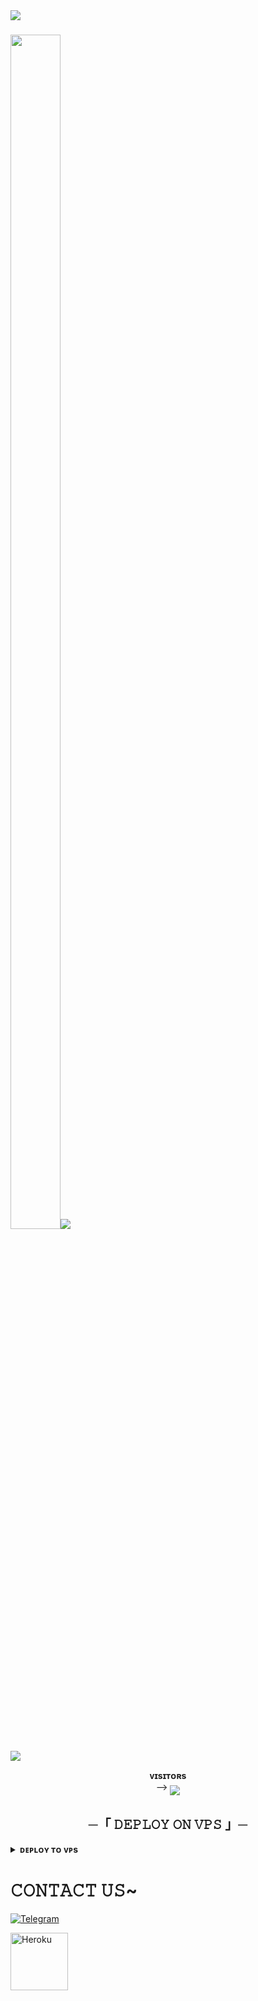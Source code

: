 <img src="https://user-images.githubusercontent.com/73097560/115834477-dbab4500-a447-11eb-908a-139a6edaec5c.gif">
<h3><img  style="align-item" :"center" src="https://graph.org/file/730ba4a28579550f2d1c4.jpg" width="80px" height="70%"><img src="https://readme-typing-svg.herokuapp.com?color=00BFFF&width=620&lines=✨+🦋+𝙷𝙴𝚈+𝚃𝙷𝙴𝚁𝙴+𝚃𝙷𝙸𝚂+𝙸𝚂+𝙰𝚁𝚈𝙰𝙽+𝙾𝚆𝙽𝙴𝚁+🖤+🥀"></b></h3>
<img src="https://user-images.githubusercontent.com/73097560/115834477-dbab4500-a447-11eb-908a-139a6edaec5c.gif">
<p align="center">
    <b>ᴠɪsɪᴛᴏʀs</b><br>
 -->    <img align="middle" src="https://profile-counter.glitch.me/Noshow-off/count.svg" />
</p>
<h2 align="center">
    ─「 𝙳𝙴𝙿𝙻𝙾𝚈 𝙾𝙽 𝚅𝙿𝚂 」─
</h2>
<details>
<summary><b>ᴅᴇᴘʟᴏʏ ᴛᴏ ᴠᴘs</b></summary>
<br>

 `` ─「 ᴅᴇᴩʟᴏʏ ᴏɴ ʟᴏᴄᴀʟ ʜᴏsᴛ/ ᴠᴘs 」─`` 

- Get your [Necessary Variables](https://github.com/Noshow-off/Nikkibot/sample.env)
- Upgrade and Update by :
 `sudo apt-get update && sudo apt-get upgrade -y`
- Install Ffmpeg by :
  `sudo apt-get install python3-pip ffmpeg -y`
- Install required packages by :
 `sudo apt-get install python3 python3-pip -y`
- Install pip by :
 `sudo pip3 install -U pip`
- Install Node js by :
 `curl -fssL https://deb.nodesource.com/setup_19.x | sudo -E bash - && sudo apt-get install nodejs -y && npm i -g npm`
- Clone the repository by :
 `git clone https://github.com/Noshow-off/Nikkibot && cd Nikkibot`
- Install requirements by :
 `pip3 install -U -r requirements.txt`
- Fill your variables in the env by :
 `vi sample.env`<br>
Press `I` on the keyboard for editing env<br>
Press `Ctrl+C` when you're done with editing env and `:wq` to save the env<br>
- Rename the env file by :
 `mv sample.env .env`
- Install tmux to keep running your bot when you close the terminal by :
 `sudo apt install tmux && tmux`
- Finally run the bot by :
 `bash start`
- For getting out from tmux session : Press `Ctrl+b` and then `d`<br>
━━━━━━━━━━━━━━━━━━━━
- ɪғ ʏᴏᴜ'ʀᴇ ʜᴀᴠɪɴɢ ᴀɴʏ ɪssᴜᴇs ɪɴ ᴀɴʏ ᴏғ ᴛʜᴇsᴇ ᴄᴏᴍᴍᴀɴᴅs, ᴘʟᴇᴀsᴇ sʜᴀʀᴇ ɪᴛ ᴡɪᴛʜ ᴜs
    </details>

# 𝙲𝙾𝙽𝚃𝙰𝙲𝚃 𝚄𝚂~
<a href="https://t.me/Tech_Aryaan"><img title="Telegram" src="https://img.shields.io/badge/-𓆩𝙏𝙚𝘾𝙝 ꭗ‌ 𝙑𝙚𝙉𝙤𝙈 𓆪 ↠📈⃤ˎ-%23000000.svg?&style=for-the-badge&logo=telegram&logoColor=61DAFB"></a>

<a href="https://heroku.com/deploy?template=https://github.com/Noshow-off/Nikkibot"><img align="center" alt="Heroku" width="92px" src="https://www.nicepng.com/png/full/223-2233246_heroku-logo-salesforce-heroku.png"></p>
